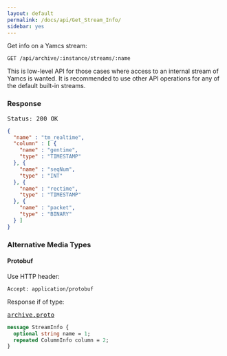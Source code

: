 ```yaml
---
layout: default
permalink: /docs/api/Get_Stream_Info/
sidebar: yes
---
```


Get info on a Yamcs stream:

    GET /api/archive/:instance/streams/:name
    
<div class="hint">
    This is low-level API for those cases where access to an internal stream of Yamcs is wanted. It is recommended to use other API operations for any of the default built-in streams.
</div>

### Response

<pre class="header">
Status: 200 OK
</pre>
```json
{
  "name" : "tm_realtime",
  "column" : [ {
    "name" : "gentime",
    "type" : "TIMESTAMP"
  }, {
    "name" : "seqNum",
    "type" : "INT"
  }, {
    "name" : "rectime",
    "type" : "TIMESTAMP"
  }, {
    "name" : "packet",
    "type" : "BINARY"
  } ]
}
```

### Alternative Media Types

#### Protobuf

Use HTTP header:

    Accept: application/protobuf

Response if of type:

<pre class="r header"><a href="/docs/api/archive.proto/">archive.proto</a></pre>
```proto
message StreamInfo {
  optional string name = 1;
  repeated ColumnInfo column = 2;
}
```
